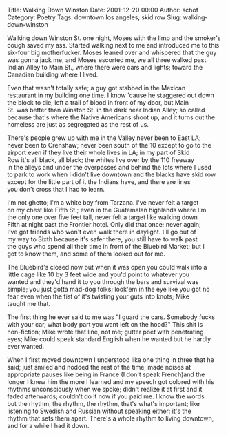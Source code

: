 Title: Walking Down Winston
Date: 2001-12-20 00:00
Author: schof
Category: Poetry
Tags: downtown los angeles, skid row
Slug: walking-down-winston

Walking down Winston St. one night, Moses with the limp and the smoker's  
cough saved my ass. Started walking next to me and introduced me to this  
six-four big motherfucker. Moses leaned over and whispered that the guy  
was gonna jack me, and Moses escorted me, we all three walked past  
Indian Alley to Main St., where there were cars and lights; toward the  
Canadian building where I lived.  
  
Even that wasn't totally safe; a guy got stabbed in the Mexican  
restaurant in my building one time. I know 'cause he staggered out down  
the block to die; left a trail of blood in front of my door, but Main  
St. was better than Winston St. in the dark near Indian Alley; so called  
because that's where the Native Americans shoot up, and it turns out the  
homeless are just as segregated as the rest of us.  
  
There's people grew up with me in the Valley never been to East LA;  
never been to Crenshaw; never been south of the 10 except to go to the  
airport even if they live their whole lives in LA; in my part of Skid  
Row it's all black, all black; the whites live over by the 110 freeway  
in the alleys and under the overpasses and behind the lots where I used  
to park to work when I didn't live downtown and the blacks have skid row  
except for the little part of it the Indians have, and there are lines  
you don't cross that I had to learn.  
  
I'm not ghetto; I'm a white boy from Tarzana. I've never felt a target  
on my chest like Fifth St.; even in the Guatemalan highlands where I'm  
the only one over five feet tall, never felt a target like walking down  
Fifth at night past the Frontier hotel. Only did that once; never again;  
I've got friends who won't even walk there in daylight. I'll go out of  
my way to Sixth because it's safer there, you still have to walk past  
the guys who spend all their time in front of the Bluebird Market; but I  
got to know them, and some of them looked out for me.  
  
The Bluebird's closed now but when it was open you could walk into a  
little cage like 10 by 3 feet wide and you'd point to whatever you  
wanted and they'd hand it to you through the bars and survival was  
simple; you just gotta mad-dog folks; look'em in the eye like you got no  
fear even when the fist of it's twisting your guts into knots; Mike  
taught me that.  
  
The first thing he ever said to me was "I guard the cars. Somebody fucks  
with your car, what body part you want left on the hood?" This shit is  
non-fiction; Mike wrote that line, not me; gutter poet with penetrating  
eyes; Mike could speak standard English when he wanted but he hardly  
ever wanted.  
  
When I first moved downtown I understood like one thing in three that he  
said; just smiled and nodded the rest of the time; made noises at  
appropriate pauses like being in France (I don't speak French)and the  
longer I knew him the more I learned and my speech got colored with his  
rhythms unconsciously when we spoke; didn't realize it at first and it  
faded afterwards; couldn't do it now if you paid me. I know the words  
but the rhythm, the rhythm, the rhythm, that's what's important; like  
listening to Swedish and Russian without speaking either: it's the  
rhythm that sets them apart. There's a whole rhythm to living downtown,  
and for a while I had it down.  
